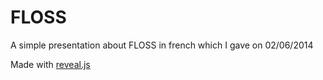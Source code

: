# FLOSS

A simple presentation about FLOSS in french which I gave on 02/06/2014

Made with [reveal.js](https://github.com/hakimel/reveal.js "reveal.js repository")

